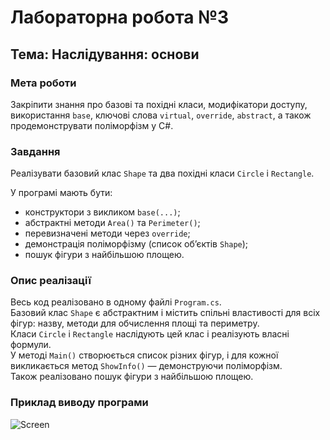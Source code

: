 # Лабораторна робота №3
## Тема: Наслідування: основи

### Мета роботи
Закріпити знання про базові та похідні класи, модифікатори доступу, використання `base`, ключові слова `virtual`, `override`, `abstract`, а також продемонструвати поліморфізм у C#.


### Завдання
Реалізувати базовий клас `Shape` та два похідні класи `Circle` і `Rectangle`.

У програмі мають бути:
- конструктори з викликом `base(...)`;
- абстрактні методи `Area()` та `Perimeter()`;
- перевизначені методи через `override`;
- демонстрація поліморфізму (список об’єктів `Shape`);
- пошук фігури з найбільшою площею.


### Опис реалізації
Весь код реалізовано в одному файлі `Program.cs`.  
Базовий клас `Shape` є абстрактним і містить спільні властивості для всіх фігур: назву, методи для обчислення площі та периметру.  
Класи `Circle` і `Rectangle` наслідують цей клас і реалізують власні формули.  
У методі `Main()` створюється список різних фігур, і для кожної викликається метод `ShowInfo()` — демонструючи поліморфізм.  
Також реалізовано пошук фігури з найбільшою площею.


### Приклад виводу програми
![Screen](images/image.png)